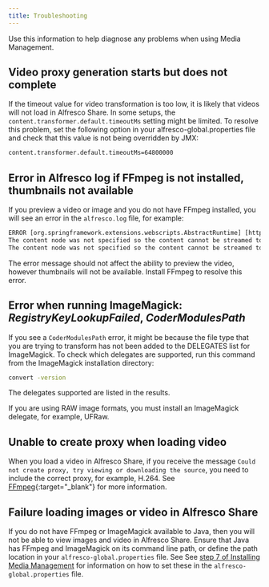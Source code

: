 ```yaml
---
title: Troubleshooting
---
```


Use this information to help diagnose any problems when using Media Management.

## Video proxy generation starts but does not complete

If the timeout value for video transformation is too low, it is likely that videos will not load in Alfresco Share. In some setups, the `content.transformer.default.timeoutMs` setting might be limited. To resolve this problem, set the following option in your alfresco-global.properties file and check that this value is not being overridden by JMX:

``` xml
content.transformer.default.timeoutMs=64800000
```

## Error in Alfresco log if FFmpeg is not installed, thumbnails not available

If you preview a video or image and you do not have FFmpeg installed, you will see an error in the `alfresco.log` file, for example:

``` xml
ERROR [org.springframework.extensions.webscripts.AbstractRuntime] [http-apr-8080-exec-11]  Exception from executeScript - redirecting to status template error:  03220008
The content node was not specified so the content cannot be streamed to the client: classpath*:alfresco/templates/webscripts/org/alfresco/repository/thumbnail/thumbnail.get.js org.springframework.extensions.webscripts.WebScriptException: 03220008  
The content node was not specified so the content cannot be streamed to  the client: classpath*:alfresco/templates/webscripts/org/alfresco/repository/thumbnail/thumbnail.get.js
```

The error message should not affect the ability to preview the video, however thumbnails will not be available. Install FFmpeg to resolve this error.

## Error when running ImageMagick: *RegistryKeyLookupFailed*, *CoderModulesPath*

If you see a `CoderModulesPath` error, it might be because the file type that you are trying to transform has not been added to the DELEGATES list for ImageMagick. To check which delegates are supported, run this command from the ImageMagick installation directory:

``` Bash
convert -version
```

The delegates supported are listed in the results.

If you are using RAW image formats, you must install an ImageMagick delegate, for example, UFRaw.

## Unable to create proxy when loading video

When you load a video in Alfresco Share, if you receive the message `Could not create proxy, try viewing or downloading the source`, you need to include the correct proxy, for example, H.264. See [FFmpeg](http://ffmpeg.org/ffmpeg.html){:target="_blank"} for more information.

## Failure loading images or video in Alfresco Share

If you do not have FFmpeg or ImageMagick available to Java, then you will not be able to view images and video in Alfresco Share. Ensure that Java has FFmpeg and ImageMagick on its command line path, or define the path location in your `alfresco-global.properties` file. See See [step 7 of Installing Media Management](../install/index.md) for information on how to set these in the `alfresco-global.properties` file.
